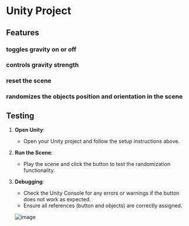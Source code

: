 # Unity Project

## Features
### toggles gravity on or off
### controls gravity strength
### reset the scene
### randomizes the objects position and orientation in the scene

## Testing

1. **Open Unity**:
   - Open your Unity project and follow the setup instructions above.

2. **Run the Scene**:
   - Play the scene and click the button to test the randomization functionality.

3. **Debugging**:
   - Check the Unity Console for any errors or warnings if the button does not work as expected.
   - Ensure all references (button and objects) are correctly assigned.
  
   ![image](https://github.com/user-attachments/assets/947973c9-ecfa-4522-8872-7e8b488e5601)
